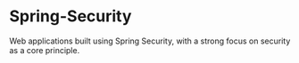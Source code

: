 # Spring-Security
Web applications built using Spring Security, with a strong focus on security as a core principle.
